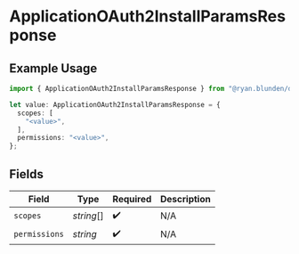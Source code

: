 # ApplicationOAuth2InstallParamsResponse

## Example Usage

```typescript
import { ApplicationOAuth2InstallParamsResponse } from "@ryan.blunden/discord-sdk/models/components";

let value: ApplicationOAuth2InstallParamsResponse = {
  scopes: [
    "<value>",
  ],
  permissions: "<value>",
};
```

## Fields

| Field              | Type               | Required           | Description        |
| ------------------ | ------------------ | ------------------ | ------------------ |
| `scopes`           | *string*[]         | :heavy_check_mark: | N/A                |
| `permissions`      | *string*           | :heavy_check_mark: | N/A                |